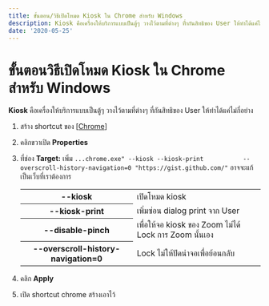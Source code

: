 ```yaml
---
title: ขั้นตอน/วิธีเปิดโหมด Kiosk ใน Chrome สำหรับ Windows
description: Kiosk คือเครื่องให้บริการแบบเป็นตู้ๆ วางไว้ตามที่ต่างๆ ที่ำกันสิทธิของ User ให้ทำได้แค่ไม่กี่อย่าง
date: '2020-05-25'
---
```

# ขั้นตอนวิธีเปิดโหมด Kiosk ใน Chrome สำหรับ Windows
**Kiosk** คือเครื่องให้บริการแบบเป็นตู้ๆ วางไว้ตามที่ต่างๆ ที่กันสิทธิของ User ให้ทำได้แค่ไม่กี่อย่าง
1. สร้าง shortcut ของ [[Chrome]]
1. คลิกขวาเปิด **Properties**
1. ที่ช่อง **Target:** เพิ่ม `...chrome.exe" --kiosk --kiosk-print           --overscroll-history-navigation=0 "https://gist.github.com/"` อาจจะแก้เป็นเว็บที่เราต้องการ

    <table class="table">
        <tr>
            <th>--kiosk</th> <td>เปิดโหมด kiosk</td>
        </tr>
        <tr>
            <th>--kiosk-print</th> <td>เพิ่มซ่อน dialog print จาก User</td>
        </tr>
        <tr>
            <th>--disable-pinch</th><td>เพื่อให้จอ kiosk ของ Zoom ไม่ได้ Lock การ Zoom นั้นเอง</td>
        </tr>
         <tr>
            <th>--overscroll-history-navigation=0</th><td>Lock ไม่ให้ปัดน่าจอเพื่อย้อนกลับ</td>
        </tr>
    </table>
1. คลิก **Apply**
1. เปิด shortcut chrome สร้างเอาไว้

[//begin]: # "Autogenerated link references for markdown compatibility"
[Chrome]: chrome "Chrome"
[//end]: # "Autogenerated link references"